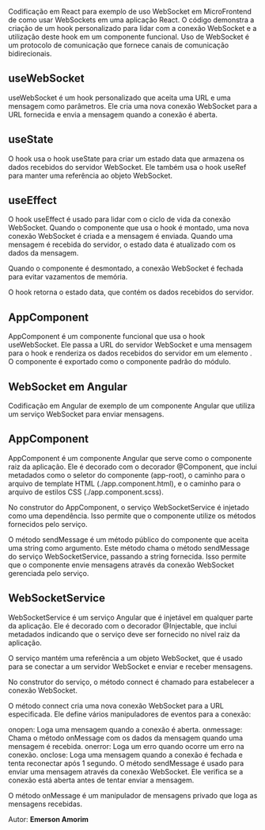 Codificação em React para exemplo de uso WebSocket em MicroFrontend de como usar WebSockets em uma aplicação React. O código demonstra a criação de um hook personalizado para lidar com a conexão WebSocket e a utilização deste hook em um componente funcional. Uso de WebSocket é um protocolo de comunicação que fornece canais de comunicação bidirecionais.

## useWebSocket
useWebSocket é um hook personalizado que aceita uma URL e uma mensagem como parâmetros. Ele cria uma nova conexão WebSocket para a URL fornecida e envia a mensagem quando a conexão é aberta.

## useState
O hook usa o hook useState para criar um estado data que armazena os dados recebidos do servidor WebSocket. Ele também usa o hook useRef para manter uma referência ao objeto WebSocket.

## useEffect
O hook useEffect é usado para lidar com o ciclo de vida da conexão WebSocket. Quando o componente que usa o hook é montado, uma nova conexão WebSocket é criada e a mensagem é enviada. Quando uma mensagem é recebida do servidor, o estado data é atualizado com os dados da mensagem.

Quando o componente é desmontado, a conexão WebSocket é fechada para evitar vazamentos de memória.

O hook retorna o estado data, que contém os dados recebidos do servidor.

## AppComponent
AppComponent é um componente funcional que usa o hook useWebSocket. Ele passa a URL do servidor WebSocket e uma mensagem para o hook e renderiza os dados recebidos do servidor em um elemento .
O componente é exportado como o componente padrão do módulo.


## WebSocket em Angular

Codificação em Angular de exemplo de um componente Angular que utiliza um serviço WebSocket para enviar mensagens.

## AppComponent
AppComponent é um componente Angular que serve como o componente raiz da aplicação. Ele é decorado com o decorador @Component, que inclui metadados como o seletor do componente (app-root), o caminho para o arquivo de template HTML (./app.component.html), e o caminho para o arquivo de estilos CSS (./app.component.scss).

No construtor do AppComponent, o serviço WebSocketService é injetado como uma dependência. Isso permite que o componente utilize os métodos fornecidos pelo serviço.

O método sendMessage é um método público do componente que aceita uma string como argumento. Este método chama o método sendMessage do serviço WebSocketService, passando a string fornecida. Isso permite que o componente envie mensagens através da conexão WebSocket gerenciada pelo serviço.


## WebSocketService
WebSocketService é um serviço Angular que é injetável em qualquer parte da aplicação. Ele é decorado com o decorador @Injectable, que inclui metadados indicando que o serviço deve ser fornecido no nível raiz da aplicação.

O serviço mantém uma referência a um objeto WebSocket, que é usado para se conectar a um servidor WebSocket e enviar e receber mensagens.

No construtor do serviço, o método connect é chamado para estabelecer a conexão WebSocket.

O método connect cria uma nova conexão WebSocket para a URL especificada. Ele define vários manipuladores de eventos para a conexão:

onopen: Loga uma mensagem quando a conexão é aberta.
onmessage: Chama o método onMessage com os dados da mensagem quando uma mensagem é recebida.
onerror: Loga um erro quando ocorre um erro na conexão.
onclose: Loga uma mensagem quando a conexão é fechada e tenta reconectar após 1 segundo.
O método sendMessage é usado para enviar uma mensagem através da conexão WebSocket. Ele verifica se a conexão está aberta antes de tentar enviar a mensagem.

O método onMessage é um manipulador de mensagens privado que loga as mensagens recebidas.


Autor:
**Emerson Amorim**

